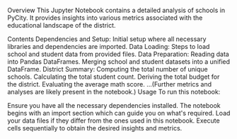 Overview
This Jupyter Notebook contains a detailed analysis of schools in PyCity. It provides insights into various metrics associated with the educational landscape of the district.

Contents
Dependencies and Setup: Initial setup where all necessary libraries and dependencies are imported.
Data Loading: Steps to load school and student data from provided files.
Data Preparation:
Reading data into Pandas DataFrames.
Merging school and student datasets into a unified DataFrame.
District Summary:
Computing the total number of unique schools.
Calculating the total student count.
Deriving the total budget for the district.
Evaluating the average math score.
...(Further metrics and analyses are likely present in the notebook.)
Usage
To run this notebook:

Ensure you have all the necessary dependencies installed. The notebook begins with an import section which can guide you on what's required.
Load your data files if they differ from the ones used in this notebook.
Execute cells sequentially to obtain the desired insights and metrics.
